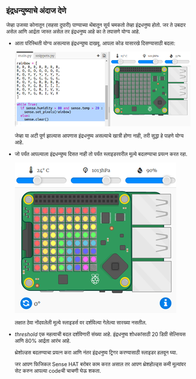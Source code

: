 ## इंद्रधन्युष्याचे अंदाज देणे

जेव्हा उजव्या कोनातून (सहसा दुपारी) पाण्याच्या थेंबातून सूर्य चमकतो तेव्हा इंद्रधनुष्य होतो. जर ते उबदार असेल आणि आर्द्रता जास्त असेल तर इंद्रधनुष्य आहे का ते तपासणे योग्य आहे.

+ आता परिस्थिती योग्य असल्यास इंद्रधन्युष्य दाखवू. आपला कोड यासारखे दिसण्यासाठी बदला:
    
    ![स्क्रीनशॉट](images/rainbow-check.png)
    
    जेव्हा या अटी पूर्ण झाल्यास आपणास इंद्रधनुष्य असल्याचे खात्री होणा नाही, तरी सुद्धा हे पाहणे योग्य आहे.

+ जो पर्यंत आपल्याला इंद्रधन्युष्य दिसत नाही तो पर्यंत स्लाइडरवरील मूल्ये बदलण्याचा प्रयत्न करत रहा.
    
    ![स्क्रीनशॉट](images/rainbow-trigger.png)
    
    लक्षात ठेवा नोंदवलेली मूल्ये स्लाइडर्स वर दर्शविल्या गेलेल्या सारख्या नसतील.

+ *threshold* एक महत्वाची बदल दर्शविणारी संख्या आहे. इंद्रधनुष्य शोधकांसाठी 20 डिग्री सेल्सियस आणि 80% आर्द्रता आरंभ आहे.
    
    थ्रेशोल्डस बदलण्याचा प्रयत्न करा आणि नंतर इंद्रधनुष्य ट्रिगर करण्यासाठी स्लाइडर हलवून घ्या.
    
    जर आपण फिजिकल Sense HAT बरोबर काम करत असाल तर आपण थ्रेशहोल्ड्स कमी मूल्यांवर सेट करुन आपल्या codeची चाचणी घेऊ शकता.